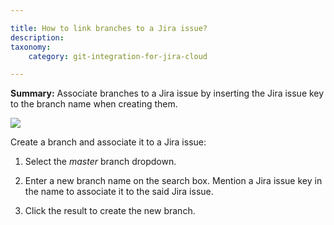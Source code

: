 ```yaml
---

title: How to link branches to a Jira issue?
description:
taxonomy:
    category: git-integration-for-jira-cloud

---
```

**Summary:**
Associate branches to a Jira issue by inserting the Jira issue key to the branch name when creating them.

![](https://bigbrassband.atlassian.net/wiki/download/thumbnails/2090729485/github-web-create-branch-sample.png?version=2&modificationDate=1647592085919&cacheVersion=1&api=v2&width=566&height=349)

Create a branch and associate it to a Jira issue:

1.  Select the _master_ branch dropdown.

2.  Enter a new branch name on the search box. Mention a Jira issue key in the name to associate it to the said Jira issue.

3.  Click the result to create the new branch.